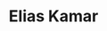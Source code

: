 ---
title: "Elias Kamar"
url: /san-pedro-sula/elias-kamar-3-avenida-so/
shop: hágalo usted mismo
---